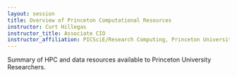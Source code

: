```yaml
---
layout: session
title: Overview of Princeton Computational Resources
instructor: Curt Hillegas
instructor_title: Associate CIO
instructor_affiliation: PICSciE/Research Computing, Princeton University
---
```


Summary of HPC and data resources available to Princeton University Researchers.
